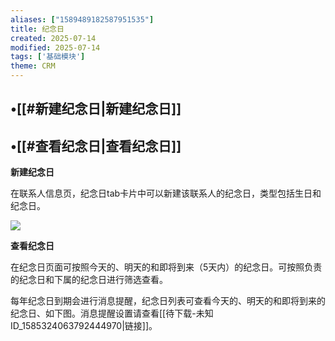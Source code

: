 ```yaml
---
aliases: ["1589489182587951535"]
title: 纪念日
created: 2025-07-14
modified: 2025-07-14
tags: ['基础模块']
theme: CRM
---
```


## •[[#新建纪念日|新建纪念日]]

## •[[#查看纪念日|查看纪念日]]

**新建纪念日**

在联系人信息页，纪念日tab卡片中可以新建该联系人的纪念日，类型包括生日和纪念日。

![](https://myhelpdoc.oss-cn-heyuan.aliyuncs.com/mdimages/c46ed4530dcac0f8b353ccfa62aabfa5.jpg)

**查看纪念日**

在纪念日页面可按照今天的、明天的和即将到来（5天内）的纪念日。可按照负责的纪念日和下属的纪念日进行筛选查看。

每年纪念日到期会进行消息提醒，纪念日列表可查看今天的、明天的和即将到来的纪念日、如下图。消息提醒设置请查看[[待下载-未知ID_1585324063792444970|链接]]。

